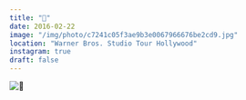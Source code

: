 ```yaml
---
title: "🌴"
date: 2016-02-22
image: "/img/photo/c7241c05f3ae9b3e0067966676be2cd9.jpg"
location: "Warner Bros. Studio Tour Hollywood"
instagram: true
draft: false
---
```


![🌴](/img/photo/c7241c05f3ae9b3e0067966676be2cd9.jpg)
